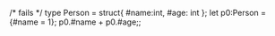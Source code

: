 /* fails */
type Person = struct{ #name:int, #age: int };
let p0:Person = {#name = 1};
p0.#name + p0.#age;;
